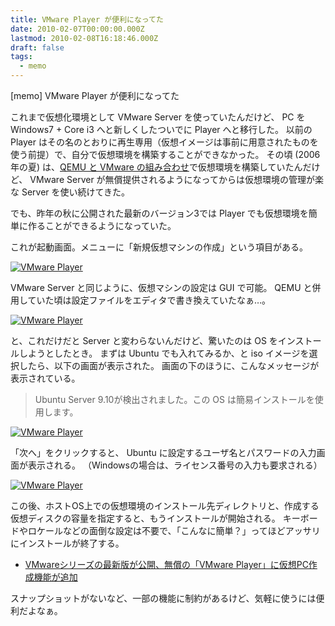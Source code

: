 ```yaml
---
title: VMware Player が便利になってた
date: 2010-02-07T00:00:00.000Z
lastmod: 2010-02-08T16:18:46.000Z
draft: false
tags:
  - memo
---
```


\[memo] VMware Player が便利になってた

これまで仮想化環境として VMware Server を使っていたんだけど、 PC を Windows7 + Core i3 へと新しくしたついでに Player へと移行した。 以前の Player はその名のとおりに再生専用（仮想イメージは事前に用意されたものを使う前提）で、自分で仮想環境を構築することができなかった。 その頃 (2006年の夏) は、[QEMU と VMware の組み合わせ](/posts/20060609/p01)で仮想環境を構築していたんだけど、 VMware Server が無償提供されるようになってからは仮想環境の管理が楽な Server を使い続けてきた。

でも、昨年の秋に公開された最新のバージョン3では Player でも仮想環境を簡単に作ることができるようになっていた。

これが起動画面。メニューに「新規仮想マシンの作成」という項目がある。

[![VMware Player](https://farm5.staticflickr.com/4006/4341041710_5b62628bfb.jpg "VMware Player")](http://www.flickr.com/photos/machu/4341041710/)

VMware Server と同じように、仮想マシンの設定は GUI で可能。 QEMU と併用していた頃は設定ファイルをエディタで書き換えていたなぁ…。

[![VMware Player](https://farm5.staticflickr.com/4014/4340297637_0401f25c97.jpg "VMware Player")](http://www.flickr.com/photos/machu/4340297637/)

と、これだけだと Server と変わらないんだけど、驚いたのは OS をインストールしようとしたとき。 まずは Ubuntu でも入れてみるか、と iso イメージを選択したら、以下の画面が表示された。 画面の下のほうに、こんなメッセージが表示されている。

> Ubuntu Server 9.10が検出されました。この OS は簡易インストールを使用します。

[![VMware Player](https://farm5.staticflickr.com/4062/4340339579_948ba44a47.jpg "VMware Player")](http://www.flickr.com/photos/machu/4340339579/)

「次へ」をクリックすると、 Ubuntu に設定するユーザ名とパスワードの入力画面が表示される。 （Windowsの場合は、ライセンス番号の入力も要求される）

[![VMware Player](https://farm5.staticflickr.com/4017/4341099630_a6df729054.jpg "VMware Player")](http://www.flickr.com/photos/machu/4341099630/)

この後、ホストOS上での仮想環境のインストール先ディレクトリと、作成する仮想ディスクの容量を指定すると、もうインストールが開始される。 キーボードやロケールなどの面倒な設定は不要で、「こんなに簡単？」ってほどアッサリにインストールが終了する。

- [VMwareシリーズの最新版が公開、無償の「VMware Player」に仮想PC作成機能が追加](http://www.forest.impress.co.jp/docs/news/20091029_325179.html)

スナップショットがないなど、一部の機能に制約があるけど、気軽に使うには便利だよなぁ。
